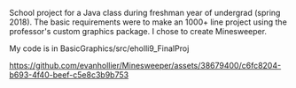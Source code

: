 School project for a Java class during freshman year of undergrad (spring 2018). The basic requirements were to make an 1000+ line project using the professor's custom graphics package. I chose to create Minesweeper.

My code is in BasicGraphics/src/eholli9_FinalProj

https://github.com/evanhollier/Minesweeper/assets/38679400/c6fc8204-b693-4f40-beef-c5e8c3b9b753

